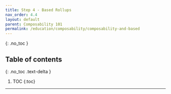 ```yaml
---
title: Step 4 - Based Rollups
nav_order: 4.4
layout: default
parent: Composability 101
permalink: /education/composability/composability-and-based
---
```

{: .no_toc }

## Table of contents
{: .no_toc .text-delta }

1. TOC
{:toc}

---
